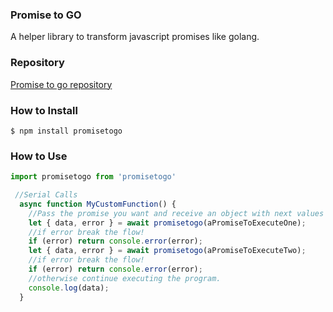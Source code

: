 ### Promise to GO

A helper library to transform javascript promises like golang.

### Repository

[Promise to go repository](https://github.com/ignaciosua/promiseToGo)

### How to Install

`$ npm install promisetogo`

### How to Use

```javascript
import promisetogo from 'promisetogo'

 //Serial Calls
  async function MyCustomFunction() {
    //Pass the promise you want and receive an object with next values {data, error}
    let { data, error } = await promisetogo(aPromiseToExecuteOne);
    //if error break the flow!
    if (error) return console.error(error);
    let { data, error } = await promisetogo(aPromiseToExecuteTwo);
    //if error break the flow!
    if (error) return console.error(error);
    //otherwise continue executing the program.
    console.log(data);
  }
  

```
